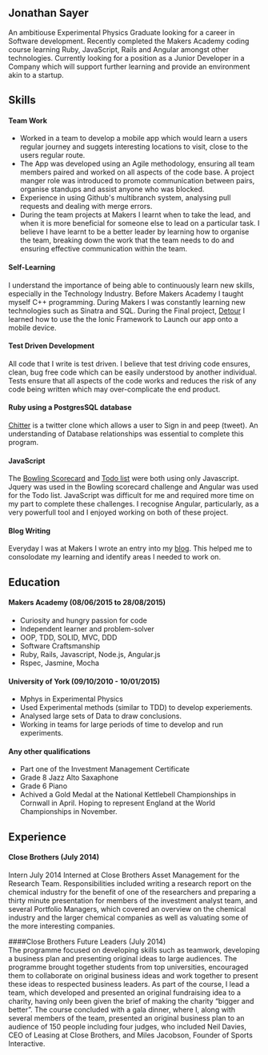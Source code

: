 ## Jonathan Sayer 

An ambitiouse Experimental Physics Graduate looking for a career in Software development. Recently completed the Makers Academy coding course learning Ruby, JavaScript, Rails and Angular amongst other technologies. Currently looking for a position as a Junior Developer in a Company which will support further learning and provide an environment akin to a startup.

## Skills

#### Team Work

- Worked in a team to develop a mobile app which would learn a users regular journey and suggets interesting locations to visit, close to the users regular route. 
- The App was developed using an Agile methodology, ensuring all team members paired and worked on all aspects of the code base. A project manger role was introduced to promote communication between pairs, organise standups and assist anyone who was blocked. 
- Experience in using Github's multibranch system, analysing pull requests and dealing with merge errors. 
- During the team projects at Makers I learnt when to take the lead, and when it is more beneficial for someone else to lead on a particular task. I believe I have learnt to be a better leader by learning how to organise the team, breaking down the work that the team needs to do and ensuring effective communication within the team. 

#### Self-Learning

I understand the importance of being able to continuously learn new skills, especially in the Technology Industry.  Before Makers Academy I taught myself C++ programming. During Makers I was constantly learning new technologies such as Sinatra and SQL. During the Final project, [Detour](https://github.com/zeus-org/detour-ionic) I learned how to use the the Ionic Framework to Launch our app onto a mobile device. 

#### Test Driven Development

All code that I write is test driven. I believe that test driving code ensures, clean, bug free code which can be easily understood by another individual. Tests ensure that all aspects of the code works and reduces the risk of any code being written which may over-complicate the end product. 

#### Ruby using a PostgresSQL database

[Chitter](https://github.com/jonathansayer/Chitter_Redo) is a twitter clone which allows a user to Sign in and peep (tweet). An understanding of Database relationships was essential to complete this program. 

#### JavaScript

The [Bowling Scorecard](https://github.com/jonathansayer/bowling-challenge) and [Todo list](https://github.com/jonathansayer/todo_challenge) were both using only Javascript. Jquery was used in the Bowling scorecard challenge and Angular was used for the Todo list. JavaScript was difficult for me and required more time on my part to complete these challenges. I recognise Angular, particularly, as a very powerfull tool and I enjoyed working on both of these project. 

#### Blog Writing
Everyday I was at Makers I wrote an entry into my [blog](http://the-makers-academy-experience.ghost.io/). This helped me to consolodate my learning and identify areas I needed to work on. 

## Education

#### Makers Academy (08/06/2015 to 28/08/2015)

- Curiosity and hungry passion for code
- Independent learner and problem-solver
- OOP, TDD, SOLID, MVC, DDD
- Software Craftsmanship
- Ruby, Rails, Javascript, Node.js, Angular.js
- Rspec, Jasmine, Mocha

#### University of York (09/10/2010 - 10/01/2015)

- Mphys in Experimental Physics
- Used Experimental methods (similar to TDD) to develop experiements. 
- Analysed large sets of Data to draw conclusions. 
- Working in teams for large periods of time to develop and run experiments. 

#### Any other qualifications

- Part one of the Investment Management Certificate
- Grade 8 Jazz Alto Saxaphone
- Grade 6 Piano
- Achived a Gold Medal at the National Kettlebell Championships in Cornwall in April. Hoping to represent England at the World Championships in November. 

## Experience

#### Close Brothers (July 2014)
Intern July 2014
Interned at Close Brothers Asset Management for the Research Team. Responsibilities included writing a research report on the chemical industry for the benefit of one of the researchers and preparing a thirty minute presentation for members of the investment analyst team, and several Portfolio Managers, which covered an overview on the chemical industry and the larger chemical companies as well as valuating some of the more interesting companies.

####Close Brothers Future Leaders (July 2014)                                               
The programme focused on developing skills such as teamwork, developing a business plan and presenting original ideas to large audiences. The programme brought together students from top universities, encouraged them to collaborate on original business ideas and work together to present these ideas to respected business leaders. As part of the course, I lead a team, which developed and presented an original fundraising idea to a charity, having only been given the brief of making the charity “bigger and better”. The course concluded with a gala dinner, where I, along with several members of the team, presented an original business plan to an audience of 150 people including four judges, who included Neil Davies, CEO of Leasing at Close Brothers, and Miles Jacobson, Founder of Sports Interactive.    
